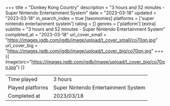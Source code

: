 +++
title = "Donkey Kong Country"
description = "3 hours and 52 minutes - Super Nintendo Entertainment System"
date = "2023-03-18"
updated = "2023-03-18"
in_search_index = true
[taxonomies]
platforms = ['super nintendo entertainment system']
rating = []
genres = ['platform']
[extra]
subtitle = "3 hours and 52 minutes - Super Nintendo Entertainment System"
completed_at = "2023-03-18"
url_cover_small = "https://images.igdb.com/igdb/image/upload/t_cover_small/co70qn.jpg"
url_cover_big = "https://images.igdb.com/igdb/image/upload/t_cover_big/co70qn.jpg"
+++
{{ image(src="https://images.igdb.com/igdb/image/upload/t_cover_big/co70qn.jpg") }}

|              |            |
| ------------ | ---------- |
| Time played  | 3 hours |
| Played platforms    | Super Nintendo Entertainment System |
| Completed at | 2023/03/18 |


